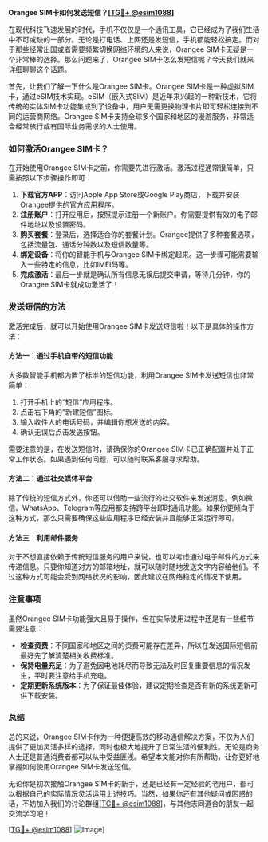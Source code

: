 **Orangee SIM卡如何发送短信？[[TG💪+ @esim1088](https://t.me/s/esim1088)]**

在现代科技飞速发展的时代，手机不仅仅是一个通讯工具，它已经成为了我们生活中不可或缺的一部分。无论是打电话、上网还是发短信，手机都能轻松搞定。而对于那些经常出国或者需要频繁切换网络环境的人来说，Orangee SIM卡无疑是一个非常棒的选择。那么问题来了，Orangee SIM卡怎么发短信呢？今天我们就来详细聊聊这个话题。

首先，让我们了解一下什么是Orangee SIM卡。Orangee SIM卡是一种虚拟SIM卡，通过eSIM技术实现。eSIM（嵌入式SIM）是近年来兴起的一种新技术，它将传统的实体SIM卡功能集成到了设备中，用户无需更换物理卡片即可轻松连接到不同的运营商网络。Orangee SIM卡支持全球多个国家和地区的漫游服务，非常适合经常旅行或有国际业务需求的人士使用。

### 如何激活Orangee SIM卡？

在开始使用Orangee SIM卡之前，你需要先进行激活。激活过程通常很简单，只需按照以下步骤操作即可：

1. **下载官方APP**：访问Apple App Store或Google Play商店，下载并安装Orangee提供的官方应用程序。
2. **注册账户**：打开应用后，按照提示注册一个新账户。你需要提供有效的电子邮件地址以及设置密码。
3. **购买套餐**：登录后，选择适合你的套餐计划。Orangee提供了多种套餐选项，包括流量包、通话分钟数以及短信数量等。
4. **绑定设备**：将你的智能手机与Orangee SIM卡绑定起来。这一步骤可能需要输入一些特定的信息，比如IMEI码等。
5. **完成激活**：最后一步就是确认所有信息无误后提交申请，等待几分钟，你的Orangee SIM卡就成功激活了！

### 发送短信的方法

激活完成后，就可以开始使用Orangee SIM卡发送短信啦！以下是具体的操作方法：

#### 方法一：通过手机自带的短信功能
大多数智能手机都内置了标准的短信功能，利用Orangee SIM卡发送短信也非常简单：

1. 打开手机上的“短信”应用程序。
2. 点击右下角的“新建短信”图标。
3. 输入收件人的电话号码，并编辑你想发送的内容。
4. 确认无误后点击发送按钮。

需要注意的是，在发送短信时，请确保你的Orangee SIM卡已正确配置并处于正常工作状态。如果遇到任何问题，可以随时联系客服寻求帮助。

#### 方法二：通过社交媒体平台
除了传统的短信方式外，你还可以借助一些流行的社交软件来发送消息。例如微信、WhatsApp、Telegram等应用都支持跨平台即时通讯功能。如果你更倾向于这种方式，那么只需要确保这些应用程序已经安装并且能够正常运行即可。

#### 方法三：利用邮件服务
对于不想直接依赖于传统短信服务的用户来说，也可以考虑通过电子邮件的方式来传递信息。只要你知道对方的邮箱地址，就可以随时随地发送文字内容给他们。不过这种方式可能会受到网络状况的影响，因此建议在网络稳定的情况下使用。

### 注意事项

虽然Orangee SIM卡功能强大且易于操作，但在实际使用过程中还是有一些细节需要注意：

- **检查资费**：不同国家和地区之间的资费可能存在差异，所以在发送国际短信前最好先了解清楚相关收费标准。
- **保持电量充足**：为了避免因电池耗尽而导致无法及时回复重要信息的情况发生，平时要注意给手机充电。
- **定期更新系统版本**：为了保证最佳体验，建议定期检查是否有新的系统更新可供下载安装。

### 总结

总的来说，Orangee SIM卡作为一种便捷高效的移动通信解决方案，不仅为人们提供了更加灵活多样的选择，同时也极大地提升了日常生活的便利性。无论是商务人士还是普通消费者都可以从中受益匪浅。希望本文能对你有所帮助，让你更好地掌握如何使用Orangee SIM卡发送短信。

无论你是初次接触Orangee SIM卡的新手，还是已经有一定经验的老用户，都可以根据自己的实际情况灵活运用上述技巧。当然，如果你还有其他疑问或困惑的话，不妨加入我们的讨论群组[[TG💪+ @esim1088](https://t.me/s/esim1088)]，与其他志同道合的朋友一起交流学习吧！

[[TG💪+ @esim1088](https://t.me/s/esim1088)] ![Image](https://i.postimg.cc/4NQfJmqS/Snipaste-2025-05-13-00-14-12.png)]